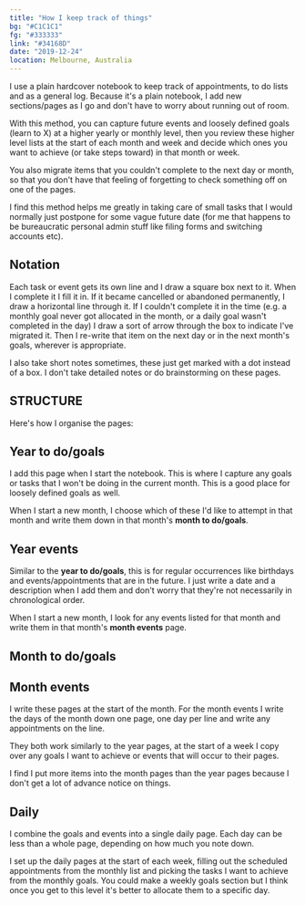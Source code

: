 ```yaml
---
title: "How I keep track of things"
bg: "#C1C1C1"
fg: "#333333"
link: "#34168D"
date: "2019-12-24"
location: Melbourne, Australia
---
```

I use a plain hardcover notebook to keep track of appointments, to do lists and as a general log. Because it's a plain notebook, I add new sections/pages as I go and don't have to worry about running out of room.

With this method, you can capture future events and loosely defined goals (learn to X) at a higher yearly or monthly level, then you review these higher level lists at the start of each month and week and decide which ones you want to achieve (or take steps toward) in that month or week.

You also migrate items that you couldn't complete to the next day or month, so that you don't have that feeling of forgetting to check something off on one of the pages.

I find this method helps me greatly in taking care of small tasks that I would normally just postpone for some vague future date (for me that happens to be bureaucratic personal admin stuff like filing forms and switching accounts etc).

## Notation

Each task or event gets its own line and I draw a square box next to it. When I complete it I fill it in. If it became cancelled or abandoned permanently, I draw a horizontal line through it. If I couldn't complete it in the time (e.g. a monthly goal never got allocated in the month, or a daily goal wasn't completed in the day) I draw a sort of arrow through the box to indicate I've migrated it. Then I re-write that item on the next day or in the next month's goals, wherever is appropriate.

I also take short notes sometimes, these just get marked with a dot instead of a box. I don't take detailed notes or do brainstorming on these pages.

## STRUCTURE
Here's how I organise the pages:

## Year to do/goals
I add this page when I start the notebook. This is where I capture any goals or tasks that I won't be doing in the current month. This is a good place for loosely defined goals as well.

When I start a new month, I choose which of these I'd like to attempt in that month and write them down in that month's **month to do/goals**.

## Year events
Similar to the **year to do/goals**, this is for regular occurrences like birthdays and events/appointments that are in the future. I just write a date and a description when I add them and don't worry that they're not necessarily in chronological order.

When I start a new month, I look for any events listed for that month and write them in that month's **month events** page.

## Month to do/goals
## Month events
I write these pages at the start of the month. For the month events I write the days of the month down one page, one day per line and write any appointments on the line.

They both work similarly to the year pages, at the start of a week I copy over any goals I want to achieve or events that will occur to their pages.

I find I put more items into the month pages than the year pages because I don't get a lot of advance notice on things.

## Daily
I combine the goals and events into a single daily page. Each day can be less than a whole page, depending on how much you note down.

I set up the daily pages at the start of each week, filling out the scheduled appointments from the monthly list and picking the tasks I want to achieve from the monthly goals. You could make a weekly goals section but I think once you get to this level it's better to allocate them to a specific day.
